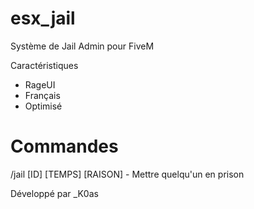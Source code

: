# esx_jail
Système de Jail Admin pour FiveM

Caractéristiques
  - RageUI
  - Français
  - Optimisé

# Commandes
  /jail [ID] [TEMPS] [RAISON] - Mettre quelqu'un en prison
  
  Développé par _K0as
